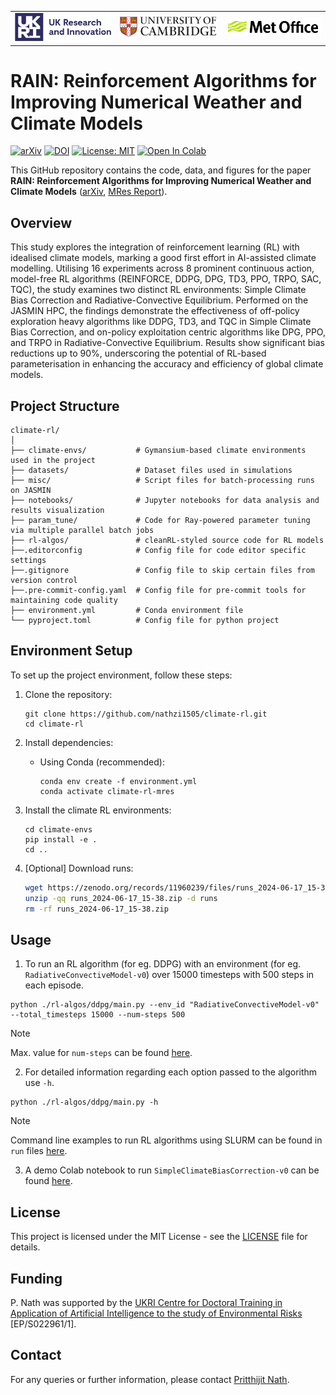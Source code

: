 <table>
  <tr align="center">
    <!-- UKRI Logo -->
    <td align="center">
      <a href="https://www.ukri.org/">
      <img src="assets/ukri-logo-coloured.png" alt="UKRI Logo" width="400" /></a>
    </td>
    <!-- University of Cambridge Logo -->
    <td align="center">
      <a href="https://www.cam.ac.uk/">
      <img src="assets/cambridge-logo-coloured.png" alt="University of Cambridge" width="400" /> </a>
    </td>
    <!-- Met Office Logo -->
    <td align="center">
      <a href="https://www.metoffice.gov.uk/">
      <img src="assets/met-office-logo-coloured.png" alt="Met Office Logo" width="400" /> </a>
    </td>
  </tr>
</table>


# RAIN: Reinforcement Algorithms for Improving Numerical Weather and Climate Models
[![arXiv](https://img.shields.io/badge/cs.LG-2408.16118-b31b1b?logo=arXiv&logoColor=red)](https://arxiv.org/abs/2408.16118) [![DOI](https://zenodo.org/badge/DOI/10.5281/zenodo.11960239.svg)](https://doi.org/10.5281/zenodo.11960239) [![License: MIT](https://img.shields.io/badge/License-MIT-blue.svg)](https://opensource.org/licenses/MIT) [![Open In Colab](https://colab.research.google.com/assets/colab-badge.svg)](https://drive.google.com/file/d/1RhgvX5JXzvrH3LB_wJvcOkqjZRkoTvDA/view?usp=sharing)

This GitHub repository contains the code, data, and figures for the paper **RAIN: Reinforcement Algorithms for Improving Numerical Weather and Climate Models** ([arXiv](https://arxiv.org/abs/2408.16118), [MRes Report](https://drive.google.com/drive/folders/1i8S03_6a_B_y1GjFjJV9OxePbENxxeJz?usp=drive_link)).

## Overview

This study explores the integration of reinforcement learning (RL) with idealised climate models, marking a good first effort in AI-assisted climate modelling. Utilising 16 experiments across 8 prominent continuous action, model-free RL algorithms (REINFORCE, DDPG, DPG, TD3, PPO, TRPO, SAC, TQC), the study examines two distinct RL environments: Simple Climate Bias Correction and Radiative-Convective Equilibrium. Performed on the JASMIN HPC, the findings demonstrate the effectiveness of off-policy exploration heavy algorithms like DDPG, TD3, and TQC in Simple Climate Bias Correction, and on-policy exploitation centric algorithms like DPG, PPO, and TRPO in Radiative-Convective Equilibrium. Results show significant bias reductions up to 90%, underscoring the potential of RL-based parameterisation in enhancing the accuracy and efficiency of global climate models.

## Project Structure

```
climate-rl/
│
├── climate-envs/           # Gymansium-based climate environments used in the project
├── datasets/               # Dataset files used in simulations
├── misc/                   # Script files for batch-processing runs on JASMIN
├── notebooks/              # Jupyter notebooks for data analysis and results visualization
├── param_tune/             # Code for Ray-powered parameter tuning via multiple parallel batch jobs
├── rl-algos/               # cleanRL-styled source code for RL models
├──.editorconfig            # Config file for code editor specific settings
├──.gitignore               # Config file to skip certain files from version control
├──.pre-commit-config.yaml  # Config file for pre-commit tools for maintaining code quality
├── environment.yml         # Conda environment file
└── pyproject.toml          # Config file for python project
```

## Environment Setup

To set up the project environment, follow these steps:

1. Clone the repository:
   ```shell
   git clone https://github.com/nathzi1505/climate-rl.git
   cd climate-rl
   ```

2. Install dependencies:
   - Using Conda (recommended):
     ```shell
     conda env create -f environment.yml
     conda activate climate-rl-mres
     ```

3. Install the climate RL environments:
    ```shell
    cd climate-envs
    pip install -e .
    cd ..
    ```

4. [Optional] Download runs:
    ```bash
    wget https://zenodo.org/records/11960239/files/runs_2024-06-17_15-38.zip
    unzip -qq runs_2024-06-17_15-38.zip -d runs
    rm -rf runs_2024-06-17_15-38.zip
    ```

## Usage

1. To run an RL algorithm (for eg. DDPG) with an environment (for eg. `RadiativeConvectiveModel-v0`) over 15000 timesteps with 500 steps in each episode.
```
python ./rl-algos/ddpg/main.py --env_id "RadiativeConvectiveModel-v0" --total_timesteps 15000 --num-steps 500
```
> [!NOTE]
> Max. value for `num-steps` can be found [here](/climate-envs/climate_envs/__init__.py).

2. For detailed information regarding each option passed to the algorithm use `-h`.
```
python ./rl-algos/ddpg/main.py -h
```
> [!NOTE]
> Command line examples to run RL algorithms using SLURM can be found in `run` files [here](/misc/).

3. A demo Colab notebook to run `SimpleClimateBiasCorrection-v0` can be found [here](https://drive.google.com/file/d/1RhgvX5JXzvrH3LB_wJvcOkqjZRkoTvDA/view?usp=sharing).


## License

This project is licensed under the MIT License - see the [LICENSE](LICENSE) file for details.

## Funding

P. Nath was supported by the [UKRI Centre for Doctoral Training in Application of Artificial Intelligence to the study of Environmental Risks](https://ai4er-cdt.esc.cam.ac.uk/) [EP/S022961/1].

## Contact

For any queries or further information, please contact [Pritthijit Nath](mailto:pn341@cam.ac.uk).
